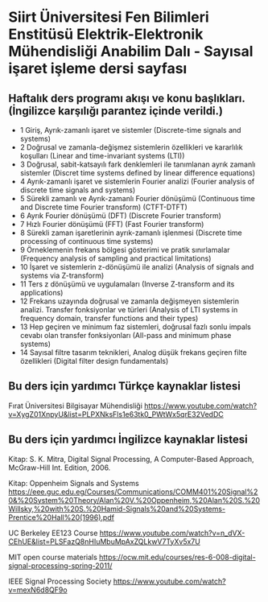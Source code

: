 # Siirt Üniversitesi Fen Bilimleri Enstitüsü Elektrik-Elektronik Mühendisliği Anabilim Dalı - Sayısal işaret işleme dersi sayfası

## Haftalık ders programı akışı ve konu başlıkları. (İngilizce karşılığı parantez içinde verildi.)

* 1	Giriş, Ayrık-zamanlı işaret ve sistemler	(Discrete-time signals and systems)	
* 2	Doğrusal ve zamanla-değişmez sistemlerin özellikleri	ve kararlılık koşulları (Linear and time-invariant systems (LTI))	
* 3	Doğrusal, sabit-katsayılı fark denklemleri ile tanımlanan ayrık zamanlı sistemler		 (Discret time systems defined by linear difference equations)
* 4	Ayrık-zamanlı işaret ve sistemlerin Fourier analizi		(Fourier analysis of discrete time signals and systems)
* 5	Sürekli zamanlı ve Ayrık-zamanlı Fourier dönüşümü 		(Continuous time and Discrete time Fourier transform) (CTFT-DTFT)
* 6	Ayrık Fourier dönüşümü (DFT)		 (Discrete Fourier transform)
* 7	Hızlı Fourier dönüşümü (FFT)		(Fast Fourier transform)
* 8	Sürekli zaman işaretlerinin ayrık-zamanlı işlenmesi		 (Discrete time processing of continuous time systems)
* 9	Örneklemenin frekans bölgesi gösterimi ve pratik sınırlamalar		(Frequency analysis of sampling and practical limitations)
* 10	İşaret ve sistemlerin z-dönüşümü ile analizi		(Analysis of signals and systems via Z-transform)
* 11	Ters z dönüşümü ve uygulamaları		(Inverse Z-transform and its applications)
* 12	Frekans uzayında doğrusal ve zamanla değişmeyen sistemlerin analizi. Transfer fonksiyonlar	ve türleri	(Analysis of LTI systems in frequency domain, transfer functions and their types)
* 13	Hep geçiren ve minimum faz sistemleri, doğrusal fazlı sonlu impals cevabı olan transfer fonksiyonları		(All-pass and minimum phase systems)
* 14	Sayısal filtre tasarım teknikleri, Analog düşük frekans geçiren filte özellikleri  (Digital filter design fundamentals)



## Bu ders için yardımcı Türkçe kaynaklar listesi
Fırat Üniversitesi Bilgisayar Mühendisliği https://www.youtube.com/watch?v=XygZ01XnpyU&list=PLPXNksFls1e63tk0_PWtWx5qrE32VedDC


## Bu ders için yardımcı İngilizce kaynaklar listesi

Kitap: S. K. Mitra, Digital Signal Processing, A Computer-Based Approach, McGraw-Hill Int. Edition, 2006.

Kitap: Oppenheim Signals and Systems https://eee.guc.edu.eg/Courses/Communications/COMM401%20Signal%20&%20System%20Theory/Alan%20V.%20Oppenheim,%20Alan%20S.%20Willsky,%20with%20S.%20Hamid-Signals%20and%20Systems-Prentice%20Hall%20(1996).pdf

UC Berkeley EE123 Course
https://www.youtube.com/watch?v=n_dVX-CEhUE&list=PLSFazQ8nHIuMbuMpAxZQLkwV7TyXv5x7U

MIT open course materials
https://ocw.mit.edu/courses/res-6-008-digital-signal-processing-spring-2011/

IEEE Signal Processing Society
https://www.youtube.com/watch?v=mexN6d8QF9o

